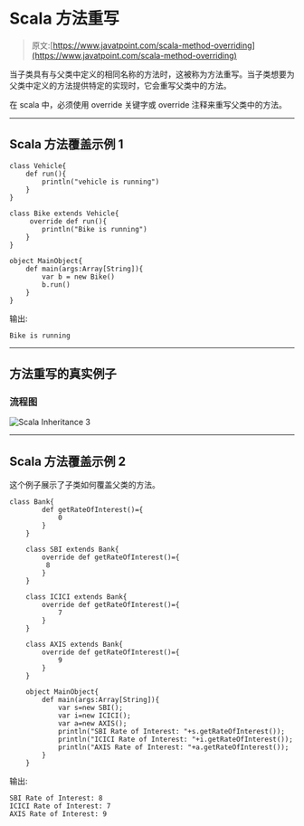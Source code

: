 # Scala 方法重写

> 原文:[https://www.javatpoint.com/scala-method-overriding](https://www.javatpoint.com/scala-method-overriding)

当子类具有与父类中定义的相同名称的方法时，这被称为方法重写。当子类想要为父类中定义的方法提供特定的实现时，它会重写父类中的方法。

在 scala 中，必须使用 override 关键字或 override 注释来重写父类中的方法。

* * *

## Scala 方法覆盖示例 1

```
class Vehicle{
    def run(){
        println("vehicle is running")
    }
}

class Bike extends Vehicle{
     override def run(){
        println("Bike is running")
    }
}

object MainObject{
    def main(args:Array[String]){
        var b = new Bike()
        b.run()
    }
}

```

输出:

```
Bike is running

```

* * *

## 方法重写的真实例子

### 流程图

![Scala Inheritance 3](../Images/caa7048e60a0c2df4d6700d81793a041.png)

* * *

## Scala 方法覆盖示例 2

这个例子展示了子类如何覆盖父类的方法。

```
class Bank{  
        def getRateOfInterest()={
            0
        }  
    }  

    class SBI extends Bank{  
        override def getRateOfInterest()={
         8
        }  
    }  

    class ICICI extends Bank{  
        override def getRateOfInterest()={
            7
        }  
    }  

    class AXIS extends Bank{  
        override def getRateOfInterest()={
            9
        }  
    }  

    object MainObject{  
        def main(args:Array[String]){  
            var s=new SBI();  
            var i=new ICICI();  
            var a=new AXIS();  
            println("SBI Rate of Interest: "+s.getRateOfInterest());  
            println("ICICI Rate of Interest: "+i.getRateOfInterest());  
            println("AXIS Rate of Interest: "+a.getRateOfInterest());  
        }  
    }  

```

输出:

```
SBI Rate of Interest: 8
ICICI Rate of Interest: 7
AXIS Rate of Interest: 9

```